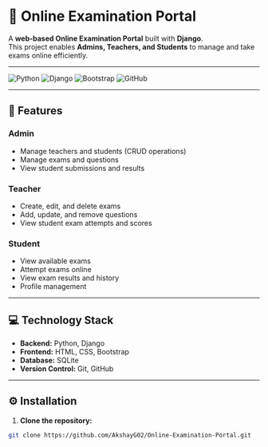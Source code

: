 # 📝 Online Examination Portal

A **web-based Online Examination Portal** built with **Django**.  
This project enables **Admins, Teachers, and Students** to manage and take exams online efficiently.

---

![Python](https://img.shields.io/badge/Python-3.13-blue)
![Django](https://img.shields.io/badge/Django-4.2-green)
![Bootstrap](https://img.shields.io/badge/Bootstrap-5.3-purple)
![GitHub](https://img.shields.io/badge/GitHub-Repository-black)

---

## 🌟 Features

### **Admin**
- Manage teachers and students (CRUD operations)  
- Manage exams and questions  
- View student submissions and results  

### **Teacher**
- Create, edit, and delete exams  
- Add, update, and remove questions  
- View student exam attempts and scores  

### **Student**
- View available exams  
- Attempt exams online  
- View exam results and history  
- Profile management  

---

## 💻 Technology Stack
- **Backend:** Python, Django  
- **Frontend:** HTML, CSS, Bootstrap  
- **Database:** SQLite  
- **Version Control:** Git, GitHub  

---

## ⚙️ Installation

1. **Clone the repository:**
```bash
git clone https://github.com/AkshayG02/Online-Examination-Portal.git
